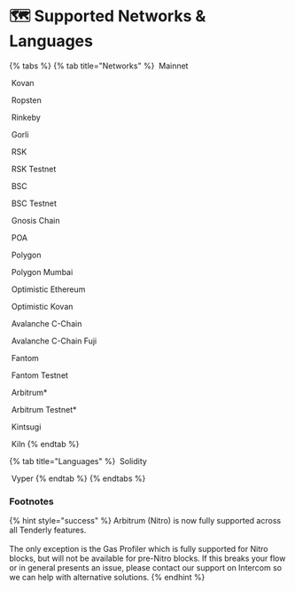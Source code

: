# 🗺 Supported Networks & Languages

{% tabs %}
{% tab title="Networks" %}
<img src=".gitbook/assets/image (80) (1) (1) (1) (1).png" alt="" data-size="line"> Mainnet

<img src=".gitbook/assets/image (85) (1) (1) (1).png" alt="" data-size="line"> Kovan

<img src=".gitbook/assets/image (73) (1).png" alt="" data-size="line"> Ropsten

<img src=".gitbook/assets/image (75) (1) (1).png" alt="" data-size="line"> Rinkeby

<img src=".gitbook/assets/image (74) (1) (1) (1) (1).png" alt="" data-size="line"> Gorli

<img src=".gitbook/assets/image (83) (1) (1) (1).png" alt="" data-size="line"> RSK

<img src=".gitbook/assets/image (71).png" alt="" data-size="line"> RSK Testnet

<img src=".gitbook/assets/image (82) (1) (1) (1).png" alt="" data-size="line"> BSC

<img src=".gitbook/assets/image (76) (1) (1) (1).png" alt="" data-size="line"> BSC Testnet

<img src=".gitbook/assets/image.png" alt="" data-size="line"> Gnosis Chain

<img src=".gitbook/assets/image (86) (1) (1) (1).png" alt="" data-size="line"> POA

<img src=".gitbook/assets/image (69) (1) (1).png" alt="" data-size="line"> Polygon

<img src=".gitbook/assets/image (70) (1).png" alt="" data-size="line"> Polygon Mumbai

<img src=".gitbook/assets/image (87) (1) (1) (1) (1).png" alt="" data-size="line"> Optimistic Ethereum

<img src=".gitbook/assets/image (72).png" alt="" data-size="line"> Optimistic Kovan

<img src=".gitbook/assets/image (81) (1) (1).png" alt="" data-size="line"> Avalanche C-Chain

<img src=".gitbook/assets/image (79) (1) (1).png" alt="" data-size="line"> Avalanche C-Chain Fuji

<img src=".gitbook/assets/image (77) (1) (1).png" alt="" data-size="line"> Fantom

<img src=".gitbook/assets/image (78) (1) (1).png" alt="" data-size="line"> Fantom Testnet

<img src=".gitbook/assets/image (93) (1) (1).png" alt="" data-size="line"> Arbitrum\*

<img src=".gitbook/assets/image (84).png" alt="" data-size="line"> Arbitrum Testnet\*

<img src=".gitbook/assets/image (69) (1).png" alt="" data-size="line"> Kintsugi

<img src=".gitbook/assets/image (79) (1).png" alt="" data-size="line"> Kiln
{% endtab %}

{% tab title="Languages" %}
<img src=".gitbook/assets/logo.svg" alt="" data-size="line"> Solidity

<img src=".gitbook/assets/vyper-logo-square.png" alt="" data-size="line"> Vyper
{% endtab %}
{% endtabs %}

### Footnotes&#x20;

{% hint style="success" %}
Arbitrum (Nitro) is now fully supported across all Tenderly features. \
\
The only exception is the Gas Profiler which is fully supported for Nitro blocks, but will not be available for pre-Nitro blocks. If this breaks your flow or in general presents an issue, please contact our support on Intercom so we can help with alternative solutions.
{% endhint %}
